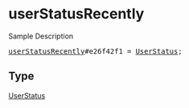 # userStatusRecently

Sample Description

<pre>
<a href="../constructor/userStatusRecently.md">userStatusRecently</a>#e26f42f1 = <a href="../type/UserStatus.md">UserStatus</a>;</pre>

## Type

<a href="../type/UserStatus.md">UserStatus</a>
